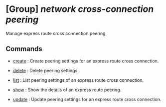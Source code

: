 # [Group] _network cross-connection peering_

Manage express route cross connection peering

## Commands

- [create](/Commands/network/cross-connection/peering/_create.md)
: Create peering settings for an express route cross connection.

- [delete](/Commands/network/cross-connection/peering/_delete.md)
: Delete peering settings.

- [list](/Commands/network/cross-connection/peering/_list.md)
: List peering settings of an express route cross connection.

- [show](/Commands/network/cross-connection/peering/_show.md)
: Show the details of an express route peering.

- [update](/Commands/network/cross-connection/peering/_update.md)
: Update peering settings for an express route cross connection.
